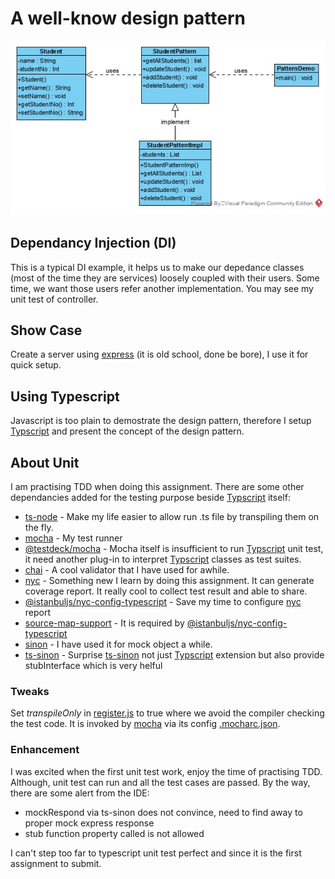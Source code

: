 # A well-know design pattern

![Case study](./assets/case-study.jpg "This a typical depedancy injection (DI)")

## Dependancy Injection (DI)

This is a typical DI example, it helps us to make our depedance classes (most of the time they are services) loosely coupled with their users. Some time, we want those users refer another implementation. You may see my unit test of controller.

## Show Case

Create a server using [express] (it is old school, done be bore), I use it for quick setup.

## Using Typescript

Javascript is too plain to demostrate the design pattern, therefore I setup [Typscript] and present the concept of the design pattern. 

## About Unit

I am practising TDD when doing this assignment. There are some other dependancies added for the testing purpose beside [Typscript] itself:

- [ts-node](https://www.npmjs.com/package/ts-node) - Make my life easier to allow run .ts file by transpiling them on the fly.
- [mocha] - My test runner
- [@testdeck/mocha](https://www.npmjs.com/package/@testdeck/mocha) - Mocha itself is insufficient to run [Typscript] unit test, it need another plug-in to interpret [Typscript] classes as test suites.
- [chai](https://www.npmjs.com/package/chai) - A cool validator that I have used for awhile.
- [nyc] - Something new I learn by doing this assignment. It can generate coverage report. It really cool to collect test result and able to share.
- [@istanbuljs/nyc-config-typescript] - Save my time to configure [nyc] report
- [source-map-support](https://www.npmjs.com/package/source-map-support) - It is required by [@istanbuljs/nyc-config-typescript]
- [sinon](https://www.npmjs.com/package/sinon) - I have used it for mock object a while.
- [ts-sinon] - Surprise [ts-sinon] not just [Typscript] extension but also provide stubInterface which is very helful 

### Tweaks

Set *transpileOnly* in [register.js](./register.js) to true where we avoid the compiler checking the test code. It is invoked by [mocha] via its config [.mocharc.json](./.mocharc.json).

### Enhancement

I was excited when the first unit test work, enjoy the time of practising TDD. Although, unit test can run and all the test cases are passed. By the way, there are some alert from the IDE:

* mockRespond via ts-sinon does not convince, need to find away to proper mock express response
* stub function property called is not allowed

I can't step too far to typescript unit test perfect and since it is the first assignment to submit.


[express]: https://www.npmjs.com/package/express

[Typscript]: https://en.wikipedia.org/wiki/TypeScript
[mocha]: https://www.npmjs.com/package/mocha
[nyc]: https://www.npmjs.com/package/nyc
[@istanbuljs/nyc-config-typescript]: https://www.npmjs.com/package/@istanbuljs/nyc-config-typescript
[ts-sinon]: https://www.npmjs.com/package/ts-sinon